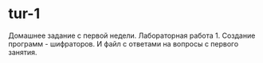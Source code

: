 # tur-1
Домашнее задание с первой недели. Лабораторная работа 1. Создание программ - шифраторов. И файл с ответами на вопросы с первого занятия.
